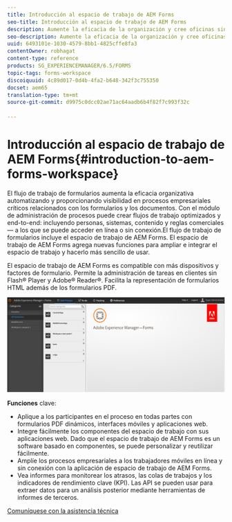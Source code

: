 ```yaml
---
title: Introducción al espacio de trabajo de AEM Forms
seo-title: Introducción al espacio de trabajo de AEM Forms
description: Aumente la eficacia de la organización y cree oficinas sin papel mediante la automatización de los procesos empresariales mediante el espacio de trabajo de LiveCycle AEM Forms.
seo-description: Aumente la eficacia de la organización y cree oficinas sin papel mediante la automatización de los procesos empresariales mediante el espacio de trabajo de LiveCycle AEM Forms.
uuid: 6493101e-1030-4579-8bb1-4825cffe8fa3
contentOwner: robhagat
content-type: reference
products: SG_EXPERIENCEMANAGER/6.5/FORMS
topic-tags: forms-workspace
discoiquuid: 4c89d017-0d4b-4fa2-b648-342f3c755350
docset: aem65
translation-type: tm+mt
source-git-commit: d9975c0dcc02ae71ac64aadb6b4f82f7c993f32c

---
```



# Introducción al espacio de trabajo de AEM Forms{#introduction-to-aem-forms-workspace}

El flujo de trabajo de formularios aumenta la eficacia organizativa automatizando y proporcionando visibilidad en procesos empresariales críticos relacionados con los formularios y los documentos. Con el módulo de administración de procesos puede crear flujos de trabajo optimizados y end-to-end: incluyendo personas, sistemas, contenido y reglas comerciales — a los que se puede acceder en línea o sin conexión.El flujo de trabajo de formularios incluye el espacio de trabajo de AEM Forms. El espacio de trabajo de AEM Forms agrega nuevas funciones para ampliar e integrar el espacio de trabajo y hacerlo más sencillo de usar.

El espacio de trabajo de AEM Forms es compatible con más dispositivos y factores de formulario. Permite la administración de tareas en clientes sin Flash® Player y Adobe® Reader®. Facilita la representación de formularios HTML además de los formularios PDF.

![html-ws](assets/html-ws.png)

**Funciones** clave:

* Aplique a los participantes en el proceso en todas partes con formularios PDF dinámicos, interfaces móviles y aplicaciones web.
* Integre fácilmente los componentes del espacio de trabajo con sus aplicaciones web. Dado que el espacio de trabajo de AEM Forms es un software basado en componentes, se puede personalizar y reutilizar fácilmente.
* Amplíe los procesos empresariales a los trabajadores móviles en línea y sin conexión con la aplicación de espacio de trabajo de AEM Forms.
* Vea informes para monitorear los atrasos, las colas de trabajos y los indicadores de rendimiento clave (KPI). Las API se pueden usar para extraer datos para un análisis posterior mediante herramientas de informes de terceros.

[Comuníquese con la asistencia técnica](https://www.adobe.com/account/sign-in.supportportal.html)
